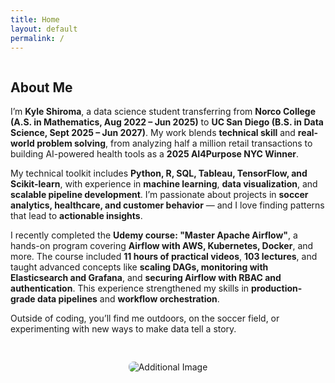 ```yaml
---
title: Home
layout: default
permalink: /
---
```


<div class="section" style="display: flex; flex-wrap: wrap; gap: 30px; align-items: center;">

  <!-- Text column -->
  <div style="flex: 1; min-width: 300px;">
    <h2>About Me</h2>
    <p>
      I’m <strong>Kyle Shiroma</strong>, a data science student transferring from <strong>Norco College (A.S. in Mathematics, Aug 2022 – Jun 2025)</strong> 
      to <strong>UC San Diego (B.S. in Data Science, Sept 2025 – Jun 2027)</strong>. 
      My work blends <strong>technical skill</strong> and <strong>real-world problem solving</strong>, from analyzing half a million retail transactions 
      to building AI-powered health tools as a <strong>2025 AI4Purpose NYC Winner</strong>.
    </p>
    <p>
      My technical toolkit includes <strong>Python, R, SQL, Tableau, TensorFlow, and Scikit-learn</strong>, with experience in <strong>machine learning</strong>, 
      <strong>data visualization</strong>, and <strong>scalable pipeline development</strong>. 
      I’m passionate about projects in <strong>soccer analytics, healthcare, and customer behavior</strong> — and I love finding patterns 
      that lead to <strong>actionable insights</strong>.
    </p>
    <p>
      I recently completed the <strong>Udemy course: "Master Apache Airflow"</strong>, a hands-on program covering 
      <strong>Airflow with AWS, Kubernetes, Docker</strong>, and more. The course included <strong>11 hours of practical videos</strong>, 
      <strong>103 lectures</strong>, and taught advanced concepts like <strong>scaling DAGs, monitoring with Elasticsearch and Grafana</strong>, 
      and <strong>securing Airflow with RBAC and authentication</strong>. This experience strengthened my skills in 
      <strong>production-grade data pipelines</strong> and <strong>workflow orchestration</strong>.
    </p>
    <p>
      Outside of coding, you’ll find me outdoors, on the soccer field, or experimenting with new ways to make data tell a story.
    </p>
  </div>

  <!-- Image column -->
  <div style="flex: 1; min-width: 280px; display: flex; flex-direction: column; gap: 20px; align-items: center;">
    <img src="{{ site.baseurl }}/assets/img/IMG_0482.jpg" alt="Additional Image" style="max-width: 100%; border-radius: 8px; height: auto;">
  </div>

</div>
